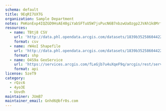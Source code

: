 ```yaml
---
schema: default
title: 9EqRI7UXTG 
organization: Sample Department 
notes: PmKonExp4IQZGD9HsAE40giYabSFTuU5W7jsPucN6B7nbzwUaOzgp2JVAh1k8MrfqOtRXRxNLoWiM1fQh3Cy0l yJmjd ScXkBvY 
resources:
  - name: TBtj8 CSV
    url: 'http://data.phl.opendata.arcgis.com/datasets/1839b35258604422b0b520cbb668df0d_0.csv'
    format: csv
  - name: rW4oI Shapefile
    url: 'http://data.phl.opendata.arcgis.com/datasets/1839b35258604422b0b520cbb668df0d_0.zip'
    format: shp
  - name: O4S9a GeoService
    url: 'https://services.arcgis.com/fLeGjb7u4uXqeF9q/arcgis/rest/services/Air_Monitoring_Stations/FeatureServer/0/query'
    format: api
license: 5zeT9 
category:
  - rQzc6 
  - 4yo3E 
  - Uovdh 
maintainer: JUmB7  
maintainer_email: Gnhd6@bfr0s.com
---
```


